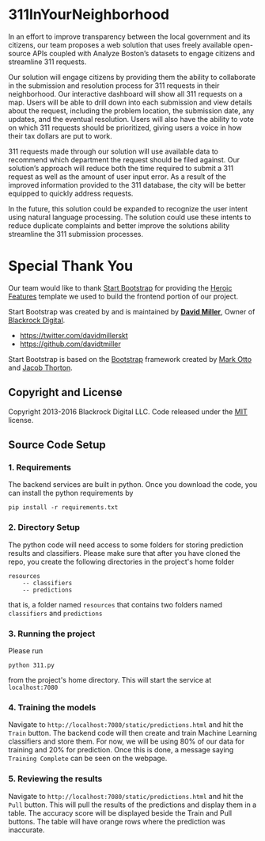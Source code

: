 # 311InYourNeighborhood
In an effort to improve transparency between the local government and its citizens, our team proposes a web solution that uses freely available open-source APIs coupled with Analyze Boston’s datasets to engage citizens and streamline 311 requests.

Our solution will engage citizens by providing them the ability to collaborate in the submission and resolution process for 311 requests in their neighborhood. Our interactive dashboard will show all 311 requests on a map. Users will be able to drill down into each submission and view details about the request, including the problem location, the submission date, any updates, and the eventual resolution. Users will also have the ability to vote on which 311 requests should be prioritized, giving users a voice in how their tax dollars are put to work.

311 requests made through our solution will use available data to recommend which department the request should be filed against. Our solution’s approach will reduce both the time required to submit a 311 request as well as the amount of user input error. As a result of the improved information provided to the 311 database, the city will be better equipped to quickly address requests.

In the future, this solution could be expanded to recognize the user intent using natural language processing. The solution could use these intents to reduce duplicate complaints and better improve the solutions ability streamline the 311 submission processes.

# Special Thank You
Our team would like to thank [Start Bootstrap](http://startbootstrap.com/) for providing the [Heroic Features](http://startbootstrap.com/template-overviews/heroic-features/) template we used to build the frontend portion of our project.

Start Bootstrap was created by and is maintained by **[David Miller](http://davidmiller.io/)**, Owner of [Blackrock Digital](http://blackrockdigital.io/).

* https://twitter.com/davidmillerskt
* https://github.com/davidtmiller

Start Bootstrap is based on the [Bootstrap](http://getbootstrap.com/) framework created by [Mark Otto](https://twitter.com/mdo) and [Jacob Thorton](https://twitter.com/fat).

## Copyright and License

Copyright 2013-2016 Blackrock Digital LLC. Code released under the [MIT](https://github.com/BlackrockDigital/startbootstrap-heroic-features/blob/gh-pages/LICENSE) license.

## Source Code Setup

### 1. Requirements
The backend services are built in python. Once you download the code, you can install the python requirements by

`pip install -r requirements.txt`

### 2. Directory Setup

The python code will need access to some folders for storing prediction results and classifiers. Please make sure that after you have cloned the repo, you create the following directories in the project's home folder

    resources
        -- classifiers 
        -- predictions

that is, a folder named `resources` that contains two folders named `classifiers` and `predictions`

### 3. Running the project

Please run

`python 311.py`

from the project's home directory. This will start the service at `localhost:7080`

### 4. Training the models

Navigate to `http://localhost:7080/static/predictions.html` and hit the `Train` button. The backend code will then create and train Machine Learning classifiers and store them. For now, we will be using 80% of our data for training and 20% for prediction. Once this is done, a message saying `Training Complete` can be seen on the webpage.

### 5. Reviewing the results

Navigate to `http://localhost:7080/static/predictions.html` and hit the `Pull` button. This will pull the results of the predictions and display them in a table. The accuracy score will be displayed beside the Train and Pull buttons. The table will have orange rows where the prediction was inaccurate.
